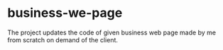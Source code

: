 # business-we-page
The project updates the code of given business web page made by me from scratch on demand of the client.

